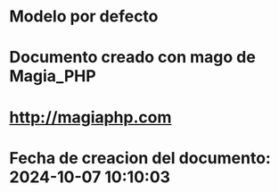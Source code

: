 # Modelo por defecto 

# Documento creado con mago de Magia_PHP 

# http://magiaphp.com 

# Fecha de creacion del documento: 2024-10-07 10:10:03 

